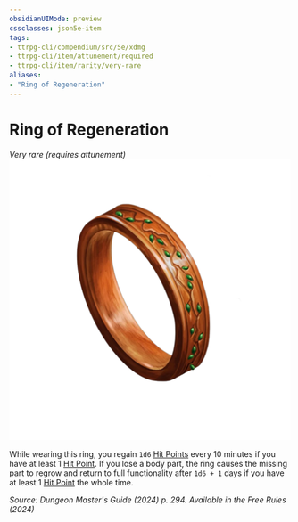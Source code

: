 ```yaml
---
obsidianUIMode: preview
cssclasses: json5e-item
tags:
- ttrpg-cli/compendium/src/5e/xdmg
- ttrpg-cli/item/attunement/required
- ttrpg-cli/item/rarity/very-rare
aliases: 
- "Ring of Regeneration"
---
```

# Ring of Regeneration
*Very rare (requires attunement)*  
![](3-Mechanics/CLI/items/img/ring-of-regeneration.webp#right)


While wearing this ring, you regain `1d6` [Hit Points](3-Mechanics/CLI/rules/variant-rules/hit-points-xphb.md) every 10 minutes if you have at least 1 [Hit Point](3-Mechanics/CLI/rules/variant-rules/hit-points-xphb.md). If you lose a body part, the ring causes the missing part to regrow and return to full functionality after `1d6 + 1` days if you have at least 1 [Hit Point](3-Mechanics/CLI/rules/variant-rules/hit-points-xphb.md) the whole time.

*Source: Dungeon Master's Guide (2024) p. 294. Available in the Free Rules (2024)*